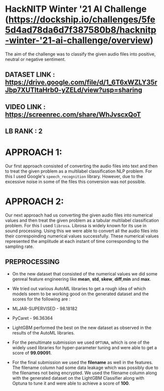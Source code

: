 # HackNITP Winter '21 AI Challenge (https://dockship.io/challenges/5fe5d4ad78da6d7f387580b8/hacknitp-winter-'21-ai-challenge/overview)

The aim of the challenge was to classify the given audio files into positive, neutral or negative sentiment.

## DATASET LINK : https://drive.google.com/file/d/1_6T6xWZLY35rJbp7XUTltaHrb0-yZELd/view?usp=sharing
## VIDEO LINK : https://screenrec.com/share/WhJvscxQoT
## LB RANK : 2

# APPROACH 1:

Our first approach consisted of converting the audio files into text and then to treat the given problem as a multilabel classification NLP problem. For this I used Google's ```speech_recognition``` library. However, due to the excessive noise in some of the files this conversion was not possible. 

# APPROACH 2:

Our next approach had us converting the given audio files into numerical values and then treat the given problem as a tabular multilabel classification problem. For this I used ```librosa```. Librosa is widely known for its use in sound processing. Using this we were able to convert all the audio files into their correspoinding numerical values successfully. These numerical values represented the amplitude at each instant of time corresponding to the sampling rate.

## PREPROCESSING

- On the new dataset that consisted of the numerical values we did some genreal feature engineering like **mean**, **std**, **skew**, **diff**,**min** and **max**.
- We tried out various AutoML libraries to get a rough idea of which models seem to be working good on the generated dataset and the scores for the following are :

- MLJAR-SUPERVISED - 98.18182
- PyCaret - 96.36364

- LightGBM performed the best on the new dataset as observed in the results of the AutoML libraries.

- For the penultimate submission we used ```OPTUNA```, which is one of the widely used libraries for hyper-parameter tuning and were able to get a score of **99.09091**.

- For the final submission we used the **filename** as well in the features. The filename column had some data leakage which was possibly due to the filenames not being encrypted. We used the filename column along with the generated dataset on the LightGBM Classifier along with Optuna to tune it and were able to achieve a score of **100**.